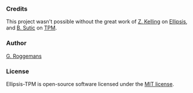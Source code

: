 ### Credits
This project wasn't possible without the great work of [Z. Kelling][zkelling]
on [Ellipsis][ellipsis], and [B. Sutic][bsutic] on [TPM][tpm].

### Author
[G. Roggemans][groggemans]

### License
Ellipsis-TPM is open-source software licensed under the [MIT license][mit-license].

[zkelling]:     https://github.com/zeekay
[ellipsis]:     https://github.com/ellipsis/ellipsis
[bsutic]:       https://github.com/bruno-
[tpm]:          https://github.com/tmux-plugins/tpm
[groggemans]:   https://github.com/groggemans
[mit-license]:  http://opensource.org/licenses/MIT
